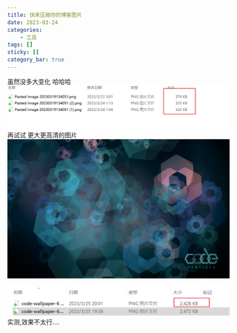 ```yaml
---
title: 快来压缩你的博客图片
date: 2023-03-24
categories: 
	- 工具
tags: []
sticky: []
category_bar: true
---
```



虽然没多大变化 哈哈哈
![](../../imgs/Pasted%20image%2020230324011438.png)
再试试 更大更高清的图片
![](../../imgs/code-wallpaper-6%201.png)

![](../../imgs/Pasted%20image%2020230325200454.png)
实测,效果不太行....

